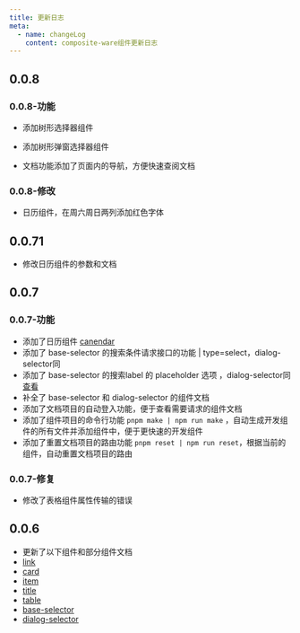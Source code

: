 ```yaml
---
title: 更新日志
meta:
  - name: changeLog
    content: composite-ware组件更新日志
---
```


## 0.0.8

### 0.0.8-功能

- 添加树形选择器组件

- 添加树形弹窗选择器组件

- 文档功能添加了页面内的导航，方便快速查阅文档

### 0.0.8-修改

- 日历组件，在周六周日两列添加红色字体

## 0.0.71

- 修改日历组件的参数和文档

## 0.0.7

### 0.0.7-功能

- 添加了日历组件 [canendar](http://10.28.89.11:9209/zh-CN/components/calendar)
- 添加了 base-selector 的搜索条件请求接口的功能 | type=select，dialog-selector同
- 添加了 base-selector 的搜索label 的 placeholder 选项 ，dialog-selector同[查看](http://10.28.89.11:9209/zh-CN/components/base-selector)
- 补全了 base-selector 和 dialog-selector 的组件文档
- 添加了文档项目的自动登入功能，便于查看需要请求的组件文档
- 添加了组件项目的命令行功能 `pnpm make | npm run make` ，自动生成开发组件的所有文件并添加组件中，便于更快速的开发组件
- 添加了重置文档项目的路由功能 `pnpm reset | npm run reset`，根据当前的组件，自动重置文档项目的路由

### 0.0.7-修复

- 修改了表格组件属性传输的错误

## 0.0.6

- 更新了以下组件和部分组件文档
- [link](http://10.28.89.11:9209/zh-CN/components/link)
- [card](http://10.28.89.11:9209/zh-CN/components/card)
- [item](http://10.28.89.11:9209/zh-CN/components/item)
- [title](http://10.28.89.11:9209/zh-CN/components/title)
- [table](http://10.28.89.11:9209/zh-CN/components/table)
- [base-selector](http://10.28.89.11:9209/zh-CN/components/base-selector)
- [dialog-selector](http://10.28.89.11:9209/zh-CN/components/dialog-selector)
